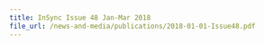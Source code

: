 ```yaml
---
title: InSync Issue 48 Jan-Mar 2018
file_url: /news-and-media/publications/2018-01-01-Issue48.pdf
---
```

